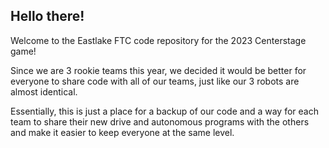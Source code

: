 
## Hello there!

Welcome to the Eastlake FTC code repository for the 2023 Centerstage game!

Since we are 3 rookie teams this year, we decided it would be better for everyone to share code with
all of our teams, just like our 3 robots are almost identical.

Essentially, this is just a place for a backup of our code and a way for each team to share their
new drive and autonomous programs with the others and make it easier to keep everyone at the same level.